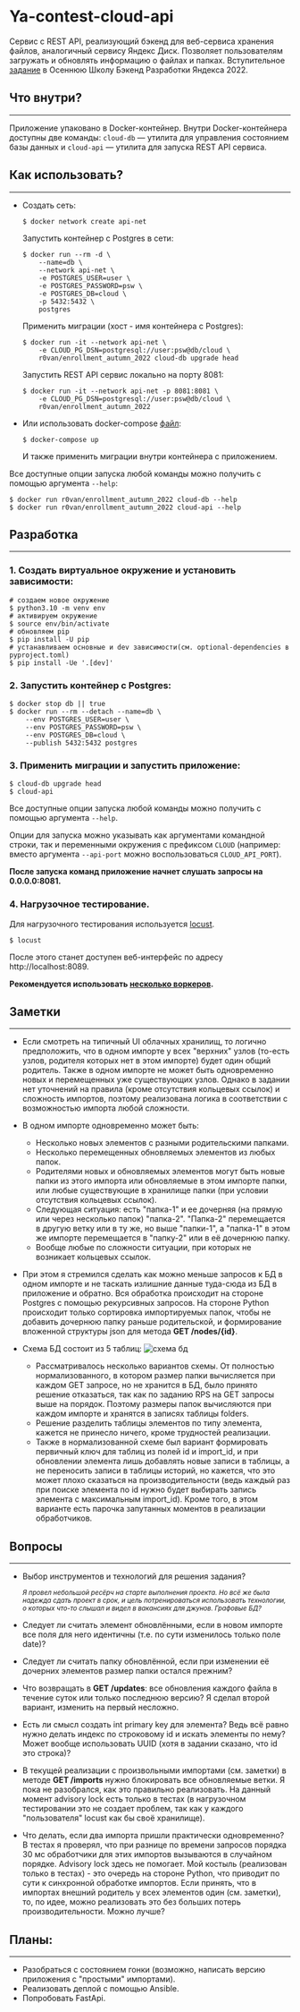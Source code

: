 # Ya-contest-cloud-api

Сервис с REST API, реализующий бэкенд для веб-сервиса хранения файлов, аналогичный сервису Яндекс Диск.
Позволяет пользователям загружать и обновлять информацию о файлах и папках.
Вступительное [задание](docs/Task.md) в Осеннюю Школу Бэкенд Разработки Яндекса 2022.

## Что внутри?

---
Приложение упаковано в Docker-контейнер. Внутри Docker-контейнера доступны две команды: `cloud-db` — утилита для управления состоянием базы данных и `cloud-api` — утилита для запуска REST API сервиса.

## Как использовать?

---
* Создать сеть:
  ```shell
  $ docker network create api-net
  ```
  
  Запустить контейнер с Postgres в сети:
  ```shell
  $ docker run --rm -d \
      --name=db \
      --network api-net \
      -e POSTGRES_USER=user \
      -e POSTGRES_PASSWORD=psw \
      -e POSTGRES_DB=cloud \
      -p 5432:5432 \
      postgres
  ```
  
  Применить миграции (хост - имя контейнера с Postgres):
  ```shell
  $ docker run -it --network api-net \
      -e CLOUD_PG_DSN=postgresql://user:psw@db/cloud \
      r0van/enrollment_autumn_2022 cloud-db upgrade head
  ```
  
  Запустить REST API сервис локально на порту 8081:
  ```shell
  $ docker run -it --network api-net -p 8081:8081 \
      -e CLOUD_PG_DSN=postgresql://user:psw@db/cloud \
      r0van/enrollment_autumn_2022
  ```

* Или использовать docker-compose [файл](docker-compose.yml):

  ```shell
  $ docker-compose up
  ```
  И также применить миграции внутри контейнера с приложением. 

Все доступные опции запуска любой команды можно получить с помощью аргумента `--help`:
```shell
$ docker run r0van/enrollment_autumn_2022 cloud-db --help
$ docker run r0van/enrollment_autumn_2022 cloud-api --help
```



## Разработка

---

### 1. Создать виртуальное окружение и установить зависимости:

  ```shell
  # создаем новое окружение
  $ python3.10 -m venv env
  # активируем окружение
  $ source env/bin/activate
  # обновляем pip
  $ pip install -U pip
  # устанавливаем основные и dev зависимости(см. optional-dependencies в pyproject.toml)
  $ pip install -Ue '.[dev]'
  ```
### 2. Запустить контейнер с Postgres:
  ```shell
  $ docker stop db || true
  $ docker run --rm --detach --name=db \
      --env POSTGRES_USER=user \
      --env POSTGRES_PASSWORD=psw \
      --env POSTGRES_DB=cloud \
      --publish 5432:5432 postgres
  ```
### 3. Применить миграции и запустить приложение:
  ```shell
  $ cloud-db upgrade head
  $ cloud-api
  ```
  Все доступные опции запуска любой команды можно получить с помощью аргумента `--help`.
  
  Опции для запуска можно указывать как аргументами командной строки, так и переменными окружения с префиксом `CLOUD` (например: вместо аргумента `--api-port` можно воспользоваться `CLOUD_API_PORT`).

**После запуска команд приложение начнет слушать запросы на 0.0.0.0:8081.**

### 4. Нагрузочное тестирование.
  Для нагрузочного тестирования используется [locust](https://locust.io/).
  ```shell
  $ locust
  ```
  После этого станет доступен веб-интерфейс по адресу http://localhost:8089.
  
  **Рекомендуется использовать [несколько воркеров](https://docs.locust.io/en/stable/running-distributed.html).**

## Заметки

---


* Если смотреть на типичный UI облачных хранилищ, то логично предположить, что в одном импорте у всех "верхних" узлов (то-есть узлов, родителя которых нет в этом импорте) будет один общий родитель. Также в одном импорте не может быть одновременно новых и перемещенных уже существующих узлов. Однако в задании нет уточнений на правила (кроме отсутствия кольцевых ссылок) и сложность импортов, поэтому реализована логика в соответствии с возможностью импорта любой сложности.
  
  
* В одном импорте одновременно может быть:
  - Несколько новых элементов с разными родительскими папками.
  - Несколько перемещенных обновляемых элементов из любых папок. 
  - Родителями новых и обновляемых элементов могут быть новые папки из этого импорта или обновляемые в этом импорте папки, или любые существующие в хранилище папки (при условии отсутствия кольцевых ссылок).  
  - Следующая ситуация: есть "папка-1" и ее дочерняя (на прямую или через несколько папок) "папка-2". "Папка-2" перемещается в другую ветку или в ту же, но выше "папки-1", а "папка-1" в этом же импорте перемещается в "папку-2" или в её дочернюю папку.
  - Вообще любые по сложности ситуации, при которых не возникает кольцевых ссылок.


* При этом я стремился сделать как можно меньше запросов к БД в одном импорте и не таскать излишние данные туда-сюда из БД в приложение и обратно. Вся обработка происходит на стороне Postgres с помощью рекурсивных запросов. На стороне Python происходит только сортировка импортируемых папок, чтобы не добавить дочернюю папку раньше родительской, и формирование вложенной структуры json для метода **GET /nodes/{id}**.


* Схема БД состоит из 5 таблиц:
  ![схема бд](/docs/db-schema.png)

  * Рассматривалось несколько вариантов схемы. От полностью нормализованного, в котором размер папки вычисляется при каждом GET запросе, но не хранится в БД, было принято решение отказаться, так как по заданию RPS на GET запросы выше на порядок. Поэтому размеры папок вычисляются при каждом импорте и хранятся в записях таблицы folders. 
  * Решение разделить таблицы элементов по типу элемента, кажется не принесло ничего, кроме трудностей реализации.
  * Также в нормализованной схеме был вариант формировать первичный ключ для таблиц из полей id и import_id, и при обновлении элемента лишь добавлять новые записи в таблицы, а не переносить записи в таблицы историй, но кажется, что это может плохо сказаться на производительности (ведь каждый раз при поиске элемента по id нужно будет выбирать запись элемента с максимальным import_id). Кроме того, в этом варианте есть парочка запутанных моментов в реализации обработчиков.
  
## Вопросы

---
* Выбор инструментов и технологий для решения задания? 

  <sub>*Я провел небольшой ресёрч на старте выполнения проекта. Но всё же была надежда сдать проект в срок, и цель потренироваться использовать технологии, о которых что-то слышал и видел в вакансиях для джунов. Графовые БД?*


* Следует ли считать элемент обновлёнными, если в новом импорте все поля для него идентичны (т.е. по сути изменилось только поле date)? 


* Следует ли считать папку обновлённой, если при изменении её дочерних элементов размер папки остался прежним?


* Что возвращать в **GET /updates**: все обновления каждого файла в течение суток или только последнюю версию? Я сделал второй вариант, изменить на первый несложно.
 

* Есть ли смысл создать int primary key для элемента? Ведь всё равно нужно делать индекс по строковому id и искать элементы по нему? Может вообще использовать UUID (хотя в задании сказано, что id это строка)?


* В текущей реализации с произвольными импортами (см. заметки) в методе **GET /imports** нужно блокировать все обновляемые ветки. Я пока не разобрался, как это правильно реализовать. На данный момент advisory lock есть только в тестах (в нагрузочном тестировании это не создает проблем, так как у каждого "пользователя" locust как бы своё хранилище).


* Что делать, если два импорта пришли практически одновременно? В тестах я проверял, что при разнице по времени запросов порядка 30 мс обработчики для этих импортов вызываются в случайном порядке. Advisory lock здесь не помогает. Мой костыль (реализован только в тестах) - это очередь на стороне Python, что приводит по сути к синхронной обработке импортов. Если принять, что в импортах внешний родитель у всех элементов один (см. заметки), то, по идее, можно реализовать это без больших потерь производительности. Можно лучше?


## Планы:

---
* Разобраться с состоянием гонки (возможно, написать версию приложения с "простыми" импортами).
* Реализовать деплой с помощью Ansible.
* Попробовать FastApi.